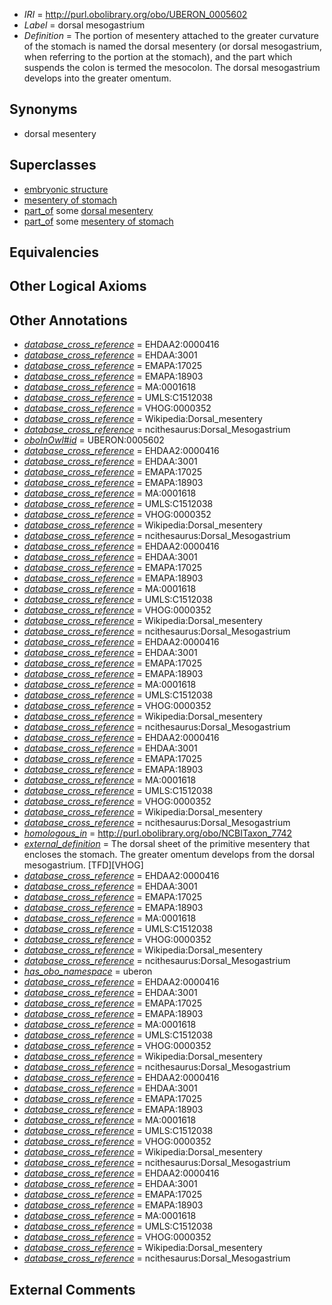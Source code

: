  * *IRI* = http://purl.obolibrary.org/obo/UBERON_0005602
 * *Label* = dorsal mesogastrium
 * *Definition* = The portion of mesentery attached to the greater curvature of the stomach is named the dorsal mesentery (or dorsal mesogastrium, when referring to the portion at the stomach), and the part which suspends the colon is termed the mesocolon. The dorsal mesogastrium develops into the greater omentum.

## Synonyms

 * dorsal mesentery

## Superclasses

 * [embryonic structure](../../UBERON/50/UBERON_0002050.md)
 * [mesentery of stomach](../../UBERON/81/UBERON_0003281.md)
 * [part_of](../../BFO/50/BFO_0000050.md) some [dorsal mesentery](../../UBERON/96/UBERON_0002296.md)
 * [part_of](../../BFO/50/BFO_0000050.md) some [mesentery of stomach](../../UBERON/81/UBERON_0003281.md)

## Equivalencies


## Other Logical Axioms


## Other Annotations

 * *[database_cross_reference](../../ef/oboInOwl#hasDbXref.md)* = EHDAA2:0000416
 * *[database_cross_reference](../../ef/oboInOwl#hasDbXref.md)* = EHDAA:3001
 * *[database_cross_reference](../../ef/oboInOwl#hasDbXref.md)* = EMAPA:17025
 * *[database_cross_reference](../../ef/oboInOwl#hasDbXref.md)* = EMAPA:18903
 * *[database_cross_reference](../../ef/oboInOwl#hasDbXref.md)* = MA:0001618
 * *[database_cross_reference](../../ef/oboInOwl#hasDbXref.md)* = UMLS:C1512038
 * *[database_cross_reference](../../ef/oboInOwl#hasDbXref.md)* = VHOG:0000352
 * *[database_cross_reference](../../ef/oboInOwl#hasDbXref.md)* = Wikipedia:Dorsal_mesentery
 * *[database_cross_reference](../../ef/oboInOwl#hasDbXref.md)* = ncithesaurus:Dorsal_Mesogastrium
 * *[oboInOwl#id](../../id/oboInOwl#id.md)* = UBERON:0005602
 * *[database_cross_reference](../../ef/oboInOwl#hasDbXref.md)* = EHDAA2:0000416
 * *[database_cross_reference](../../ef/oboInOwl#hasDbXref.md)* = EHDAA:3001
 * *[database_cross_reference](../../ef/oboInOwl#hasDbXref.md)* = EMAPA:17025
 * *[database_cross_reference](../../ef/oboInOwl#hasDbXref.md)* = EMAPA:18903
 * *[database_cross_reference](../../ef/oboInOwl#hasDbXref.md)* = MA:0001618
 * *[database_cross_reference](../../ef/oboInOwl#hasDbXref.md)* = UMLS:C1512038
 * *[database_cross_reference](../../ef/oboInOwl#hasDbXref.md)* = VHOG:0000352
 * *[database_cross_reference](../../ef/oboInOwl#hasDbXref.md)* = Wikipedia:Dorsal_mesentery
 * *[database_cross_reference](../../ef/oboInOwl#hasDbXref.md)* = ncithesaurus:Dorsal_Mesogastrium
 * *[database_cross_reference](../../ef/oboInOwl#hasDbXref.md)* = EHDAA2:0000416
 * *[database_cross_reference](../../ef/oboInOwl#hasDbXref.md)* = EHDAA:3001
 * *[database_cross_reference](../../ef/oboInOwl#hasDbXref.md)* = EMAPA:17025
 * *[database_cross_reference](../../ef/oboInOwl#hasDbXref.md)* = EMAPA:18903
 * *[database_cross_reference](../../ef/oboInOwl#hasDbXref.md)* = MA:0001618
 * *[database_cross_reference](../../ef/oboInOwl#hasDbXref.md)* = UMLS:C1512038
 * *[database_cross_reference](../../ef/oboInOwl#hasDbXref.md)* = VHOG:0000352
 * *[database_cross_reference](../../ef/oboInOwl#hasDbXref.md)* = Wikipedia:Dorsal_mesentery
 * *[database_cross_reference](../../ef/oboInOwl#hasDbXref.md)* = ncithesaurus:Dorsal_Mesogastrium
 * *[database_cross_reference](../../ef/oboInOwl#hasDbXref.md)* = EHDAA2:0000416
 * *[database_cross_reference](../../ef/oboInOwl#hasDbXref.md)* = EHDAA:3001
 * *[database_cross_reference](../../ef/oboInOwl#hasDbXref.md)* = EMAPA:17025
 * *[database_cross_reference](../../ef/oboInOwl#hasDbXref.md)* = EMAPA:18903
 * *[database_cross_reference](../../ef/oboInOwl#hasDbXref.md)* = MA:0001618
 * *[database_cross_reference](../../ef/oboInOwl#hasDbXref.md)* = UMLS:C1512038
 * *[database_cross_reference](../../ef/oboInOwl#hasDbXref.md)* = VHOG:0000352
 * *[database_cross_reference](../../ef/oboInOwl#hasDbXref.md)* = Wikipedia:Dorsal_mesentery
 * *[database_cross_reference](../../ef/oboInOwl#hasDbXref.md)* = ncithesaurus:Dorsal_Mesogastrium
 * *[database_cross_reference](../../ef/oboInOwl#hasDbXref.md)* = EHDAA2:0000416
 * *[database_cross_reference](../../ef/oboInOwl#hasDbXref.md)* = EHDAA:3001
 * *[database_cross_reference](../../ef/oboInOwl#hasDbXref.md)* = EMAPA:17025
 * *[database_cross_reference](../../ef/oboInOwl#hasDbXref.md)* = EMAPA:18903
 * *[database_cross_reference](../../ef/oboInOwl#hasDbXref.md)* = MA:0001618
 * *[database_cross_reference](../../ef/oboInOwl#hasDbXref.md)* = UMLS:C1512038
 * *[database_cross_reference](../../ef/oboInOwl#hasDbXref.md)* = VHOG:0000352
 * *[database_cross_reference](../../ef/oboInOwl#hasDbXref.md)* = Wikipedia:Dorsal_mesentery
 * *[database_cross_reference](../../ef/oboInOwl#hasDbXref.md)* = ncithesaurus:Dorsal_Mesogastrium
 * *[homologous_in](../../core#homologous/in/core#homologous_in.md)* = http://purl.obolibrary.org/obo/NCBITaxon_7742
 * *[external_definition](../../UBPROP/01/UBPROP_0000001.md)* = The dorsal sheet of the primitive mesentery that encloses the stomach. The greater omentum develops from the dorsal mesogastrium. [TFD][VHOG]
 * *[database_cross_reference](../../ef/oboInOwl#hasDbXref.md)* = EHDAA2:0000416
 * *[database_cross_reference](../../ef/oboInOwl#hasDbXref.md)* = EHDAA:3001
 * *[database_cross_reference](../../ef/oboInOwl#hasDbXref.md)* = EMAPA:17025
 * *[database_cross_reference](../../ef/oboInOwl#hasDbXref.md)* = EMAPA:18903
 * *[database_cross_reference](../../ef/oboInOwl#hasDbXref.md)* = MA:0001618
 * *[database_cross_reference](../../ef/oboInOwl#hasDbXref.md)* = UMLS:C1512038
 * *[database_cross_reference](../../ef/oboInOwl#hasDbXref.md)* = VHOG:0000352
 * *[database_cross_reference](../../ef/oboInOwl#hasDbXref.md)* = Wikipedia:Dorsal_mesentery
 * *[database_cross_reference](../../ef/oboInOwl#hasDbXref.md)* = ncithesaurus:Dorsal_Mesogastrium
 * *[has_obo_namespace](../../ce/oboInOwl#hasOBONamespace.md)* = uberon
 * *[database_cross_reference](../../ef/oboInOwl#hasDbXref.md)* = EHDAA2:0000416
 * *[database_cross_reference](../../ef/oboInOwl#hasDbXref.md)* = EHDAA:3001
 * *[database_cross_reference](../../ef/oboInOwl#hasDbXref.md)* = EMAPA:17025
 * *[database_cross_reference](../../ef/oboInOwl#hasDbXref.md)* = EMAPA:18903
 * *[database_cross_reference](../../ef/oboInOwl#hasDbXref.md)* = MA:0001618
 * *[database_cross_reference](../../ef/oboInOwl#hasDbXref.md)* = UMLS:C1512038
 * *[database_cross_reference](../../ef/oboInOwl#hasDbXref.md)* = VHOG:0000352
 * *[database_cross_reference](../../ef/oboInOwl#hasDbXref.md)* = Wikipedia:Dorsal_mesentery
 * *[database_cross_reference](../../ef/oboInOwl#hasDbXref.md)* = ncithesaurus:Dorsal_Mesogastrium
 * *[database_cross_reference](../../ef/oboInOwl#hasDbXref.md)* = EHDAA2:0000416
 * *[database_cross_reference](../../ef/oboInOwl#hasDbXref.md)* = EHDAA:3001
 * *[database_cross_reference](../../ef/oboInOwl#hasDbXref.md)* = EMAPA:17025
 * *[database_cross_reference](../../ef/oboInOwl#hasDbXref.md)* = EMAPA:18903
 * *[database_cross_reference](../../ef/oboInOwl#hasDbXref.md)* = MA:0001618
 * *[database_cross_reference](../../ef/oboInOwl#hasDbXref.md)* = UMLS:C1512038
 * *[database_cross_reference](../../ef/oboInOwl#hasDbXref.md)* = VHOG:0000352
 * *[database_cross_reference](../../ef/oboInOwl#hasDbXref.md)* = Wikipedia:Dorsal_mesentery
 * *[database_cross_reference](../../ef/oboInOwl#hasDbXref.md)* = ncithesaurus:Dorsal_Mesogastrium
 * *[database_cross_reference](../../ef/oboInOwl#hasDbXref.md)* = EHDAA2:0000416
 * *[database_cross_reference](../../ef/oboInOwl#hasDbXref.md)* = EHDAA:3001
 * *[database_cross_reference](../../ef/oboInOwl#hasDbXref.md)* = EMAPA:17025
 * *[database_cross_reference](../../ef/oboInOwl#hasDbXref.md)* = EMAPA:18903
 * *[database_cross_reference](../../ef/oboInOwl#hasDbXref.md)* = MA:0001618
 * *[database_cross_reference](../../ef/oboInOwl#hasDbXref.md)* = UMLS:C1512038
 * *[database_cross_reference](../../ef/oboInOwl#hasDbXref.md)* = VHOG:0000352
 * *[database_cross_reference](../../ef/oboInOwl#hasDbXref.md)* = Wikipedia:Dorsal_mesentery
 * *[database_cross_reference](../../ef/oboInOwl#hasDbXref.md)* = ncithesaurus:Dorsal_Mesogastrium

## External Comments

